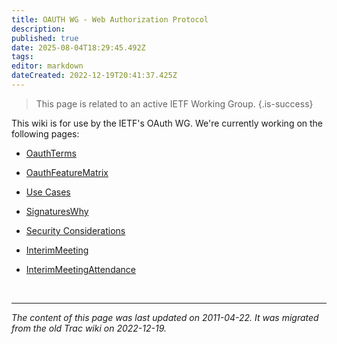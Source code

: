 ```yaml
---
title: OAUTH WG - Web Authorization Protocol
description: 
published: true
date: 2025-08-04T18:29:45.492Z
tags: 
editor: markdown
dateCreated: 2022-12-19T20:41:37.425Z
---
```


> This page is related to an active IETF Working Group.
{.is-success}

This wiki is for use by the IETF's OAuth WG. We're currently working on the following pages:

 * [OauthTerms](/group/oauth/OauthTerms)
 * [OauthFeatureMatrix](/group/oauth/OauthFeatureMatrix)
 * [Use Cases](/group/oauth/OauthUseCases)
 * [SignaturesWhy](/group/oauth/SignaturesWhy)
 * [Security Considerations](/group/oauth/SecurityConsiderations)

 * [InterimMeeting](/group/oauth/InterimMeeting)
 * [InterimMeetingAttendance](/group/oauth/InterimMeetingAttendance)


 
&nbsp;
&nbsp;
&nbsp;

---

*The content of this page was last updated on 2011-04-22. It was migrated from the old Trac wiki on 2022-12-19.*
